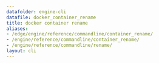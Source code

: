 ```yaml
---
datafolder: engine-cli
datafile: docker_container_rename
title: docker container rename
aliases:
- /edge/engine/reference/commandline/container_rename/
- /engine/reference/commandline/container_rename/
- /engine/reference/commandline/rename/
layout: cli
---
```


<!--
This page is automatically generated from Docker's source code. If you want to
suggest a change to the text that appears here, open a ticket or pull request
in the source repository on GitHub:

https://github.com/docker/cli
-->
